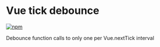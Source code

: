 # Vue tick debounce
[![npm](https://img.shields.io/npm/v/vue-tick-debounce.svg)]()

Debounce function calls to only one per Vue.nextTick interval
